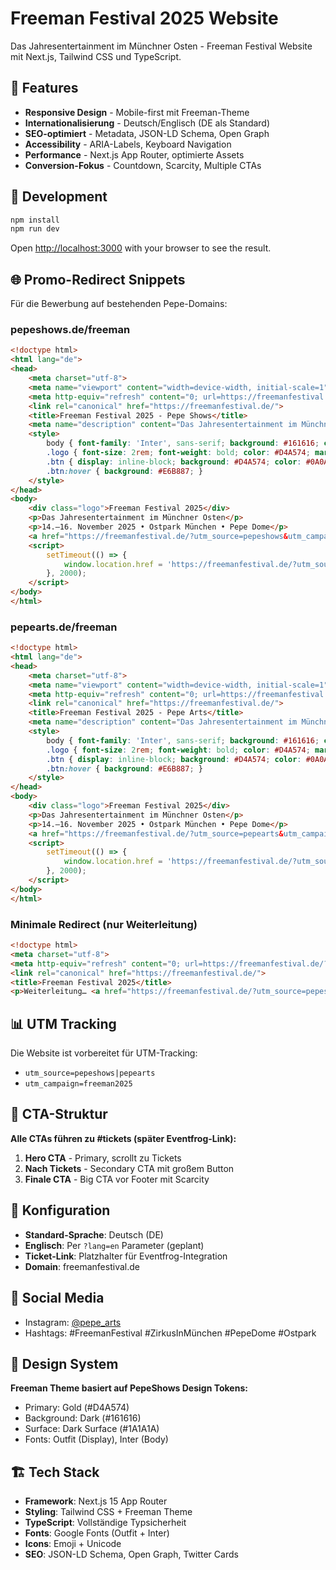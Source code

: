 # Freeman Festival 2025 Website

Das Jahresentertainment im Münchner Osten - Freeman Festival Website mit Next.js, Tailwind CSS und TypeScript.

## 🎪 Features

- **Responsive Design** - Mobile-first mit Freeman-Theme
- **Internationalisierung** - Deutsch/Englisch (DE als Standard)
- **SEO-optimiert** - Metadata, JSON-LD Schema, Open Graph
- **Accessibility** - ARIA-Labels, Keyboard Navigation
- **Performance** - Next.js App Router, optimierte Assets
- **Conversion-Fokus** - Countdown, Scarcity, Multiple CTAs

## 🚀 Development

```bash
npm install
npm run dev
```

Open [http://localhost:3000](http://localhost:3000) with your browser to see the result.

## 🌐 Promo-Redirect Snippets

Für die Bewerbung auf bestehenden Pepe-Domains:

### pepeshows.de/freeman

```html
<!doctype html>
<html lang="de">
<head>
    <meta charset="utf-8">
    <meta name="viewport" content="width=device-width, initial-scale=1">
    <meta http-equiv="refresh" content="0; url=https://freemanfestival.de/?utm_source=pepeshows&utm_campaign=freeman2025">
    <link rel="canonical" href="https://freemanfestival.de/">
    <title>Freeman Festival 2025 - Pepe Shows</title>
    <meta name="description" content="Das Jahresentertainment im Münchner Osten - 14.-16. November 2025">
    <style>
        body { font-family: 'Inter', sans-serif; background: #161616; color: #fff; text-align: center; padding: 50px 20px; }
        .logo { font-size: 2rem; font-weight: bold; color: #D4A574; margin-bottom: 2rem; }
        .btn { display: inline-block; background: #D4A574; color: #0A0A0A; padding: 1rem 2rem; border-radius: 2rem; text-decoration: none; font-weight: 600; margin-top: 2rem; }
        .btn:hover { background: #E6B887; }
    </style>
</head>
<body>
    <div class="logo">Freeman Festival 2025</div>
    <p>Das Jahresentertainment im Münchner Osten</p>
    <p>14.–16. November 2025 • Ostpark München • Pepe Dome</p>
    <a href="https://freemanfestival.de/?utm_source=pepeshows&utm_campaign=freeman2025" class="btn">Jetzt Tickets sichern</a>
    <script>
        setTimeout(() => {
            window.location.href = 'https://freemanfestival.de/?utm_source=pepeshows&utm_campaign=freeman2025';
        }, 2000);
    </script>
</body>
</html>
```

### pepearts.de/freeman

```html
<!doctype html>
<html lang="de">
<head>
    <meta charset="utf-8">
    <meta name="viewport" content="width=device-width, initial-scale=1">
    <meta http-equiv="refresh" content="0; url=https://freemanfestival.de/?utm_source=pepearts&utm_campaign=freeman2025">
    <link rel="canonical" href="https://freemanfestival.de/">
    <title>Freeman Festival 2025 - Pepe Arts</title>
    <meta name="description" content="Das Jahresentertainment im Münchner Osten - 14.-16. November 2025">
    <style>
        body { font-family: 'Inter', sans-serif; background: #161616; color: #fff; text-align: center; padding: 50px 20px; }
        .logo { font-size: 2rem; font-weight: bold; color: #D4A574; margin-bottom: 2rem; }
        .btn { display: inline-block; background: #D4A574; color: #0A0A0A; padding: 1rem 2rem; border-radius: 2rem; text-decoration: none; font-weight: 600; margin-top: 2rem; }
        .btn:hover { background: #E6B887; }
    </style>
</head>
<body>
    <div class="logo">Freeman Festival 2025</div>
    <p>Das Jahresentertainment im Münchner Osten</p>
    <p>14.–16. November 2025 • Ostpark München • Pepe Dome</p>
    <a href="https://freemanfestival.de/?utm_source=pepearts&utm_campaign=freeman2025" class="btn">Jetzt Tickets sichern</a>
    <script>
        setTimeout(() => {
            window.location.href = 'https://freemanfestival.de/?utm_source=pepearts&utm_campaign=freeman2025';
        }, 2000);
    </script>
</body>
</html>
```

### Minimale Redirect (nur Weiterleitung)

```html
<!doctype html>
<meta charset="utf-8">
<meta http-equiv="refresh" content="0; url=https://freemanfestival.de/?utm_source=pepeshows&utm_campaign=freeman2025">
<link rel="canonical" href="https://freemanfestival.de/">
<title>Freeman Festival 2025</title>
<p>Weiterleitung… <a href="https://freemanfestival.de/?utm_source=pepeshows&utm_campaign=freeman2025">klicken</a>.</p>
```

## 📊 UTM Tracking

Die Website ist vorbereitet für UTM-Tracking:
- `utm_source=pepeshows|pepearts`
- `utm_campaign=freeman2025`

## 🎯 CTA-Struktur

**Alle CTAs führen zu #tickets (später Eventfrog-Link):**

1. **Hero CTA** - Primary, scrollt zu Tickets
2. **Nach Tickets** - Secondary CTA mit großem Button
3. **Finale CTA** - Big CTA vor Footer mit Scarcity

## 🔧 Konfiguration

- **Standard-Sprache**: Deutsch (DE)
- **Englisch**: Per `?lang=en` Parameter (geplant)
- **Ticket-Link**: Platzhalter für Eventfrog-Integration
- **Domain**: freemanfestival.de

## 📱 Social Media

- Instagram: [@pepe_arts](https://instagram.com/pepe_arts)
- Hashtags: #FreemanFestival #ZirkusInMünchen #PepeDome #Ostpark

## 🎨 Design System

**Freeman Theme basiert auf PepeShows Design Tokens:**
- Primary: Gold (#D4A574)
- Background: Dark (#161616)
- Surface: Dark Surface (#1A1A1A)
- Fonts: Outfit (Display), Inter (Body)

## 🏗️ Tech Stack

- **Framework**: Next.js 15 App Router
- **Styling**: Tailwind CSS + Freeman Theme
- **TypeScript**: Vollständige Typsicherheit
- **Fonts**: Google Fonts (Outfit + Inter)
- **Icons**: Emoji + Unicode
- **SEO**: JSON-LD Schema, Open Graph, Twitter Cards

